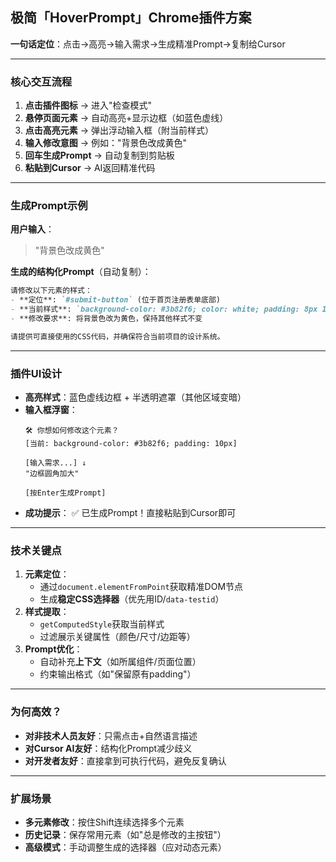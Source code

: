 ## **极简「HoverPrompt」Chrome插件方案**
**一句话定位**：点击→高亮→输入需求→生成精准Prompt→复制给Cursor

---

### **核心交互流程**
1. **点击插件图标** → 进入"检查模式"
2. **悬停页面元素** → 自动高亮+显示边框（如蓝色虚线）
3. **点击高亮元素** → 弹出浮动输入框（附当前样式）
4. **输入修改意图** → 例如："背景色改成黄色"
5. **回车生成Prompt** → 自动复制到剪贴板
6. **粘贴到Cursor** → AI返回精准代码

---

### **生成Prompt示例**
**用户输入**：
> "背景色改成黄色"

**生成的结构化Prompt**（自动复制）：
```markdown
请修改以下元素的样式：
- **定位**: `#submit-button` (位于首页注册表单底部)
- **当前样式**: `background-color: #3b82f6; color: white; padding: 8px 16px;`
- **修改要求**: 将背景色改为黄色，保持其他样式不变

请提供可直接使用的CSS代码，并确保符合当前项目的设计系统。
```

---

### **插件UI设计**
- **高亮样式**：蓝色虚线边框 + 半透明遮罩（其他区域变暗）
- **输入框浮窗**：
  ```
  🛠️ 你想如何修改这个元素？
  [当前: background-color: #3b82f6; padding: 10px]

  [输入需求...] ↓
  "边框圆角加大"

  [按Enter生成Prompt]
  ```
- **成功提示**：
  ✅ 已生成Prompt！直接粘贴到Cursor即可

---

### **技术关键点**
1. **元素定位**：
   - 通过`document.elementFromPoint`获取精准DOM节点
   - 生成**稳定CSS选择器**（优先用ID/`data-testid`）
2. **样式提取**：
   - `getComputedStyle`获取当前样式
   - 过滤展示关键属性（颜色/尺寸/边距等）
3. **Prompt优化**：
   - 自动补充**上下文**（如所属组件/页面位置）
   - 约束输出格式（如"保留原有padding"）

---

### **为何高效？**
- **对非技术人员友好**：只需点击+自然语言描述
- **对Cursor AI友好**：结构化Prompt减少歧义
- **对开发者友好**：直接拿到可执行代码，避免反复确认

---

### **扩展场景**
- **多元素修改**：按住Shift连续选择多个元素
- **历史记录**：保存常用元素（如"总是修改的主按钮"）
- **高级模式**：手动调整生成的选择器（应对动态元素）